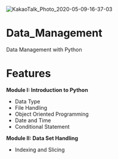 ![KakaoTalk_Photo_2020-05-09-16-37-03](https://user-images.githubusercontent.com/22780537/91128296-ce417f00-e65c-11ea-9e62-ead863ec8c56.jpeg)

# Data_Management

Data Management with Python

# Features

**Module I: Introduction to Python**
- Data Type
- File Handling
- Object Oriented Programming
- Date and Time
- Conditional Statement
 
 
**Module II: Data Set Handling**
- Indexing and Slicing
